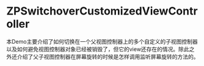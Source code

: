 # ZPSwitchoverCustomizedViewController
本Demo主要介绍了如何切换在一个父视图控制器上的多个自定义的子视图控制器以及如何避免视图控制器对象已经被销毁了，但它的view还存在的情况。除此之外还介绍了父子视图控制器在屏幕旋转的时候是怎样调用监听屏幕旋转的方法的。
